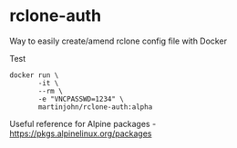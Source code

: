 # rclone-auth
Way to easily create/amend rclone config file with Docker

Test

    docker run \
           -it \
           --rm \
           -e "VNCPASSWD=1234" \
           martinjohn/rclone-auth:alpha

Useful reference for Alpine packages - https://pkgs.alpinelinux.org/packages
